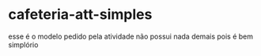 # cafeteria-att-simples
esse é o modelo pedido pela atividade não possui nada demais pois é bem simplório
